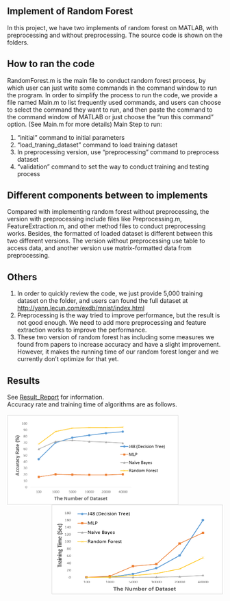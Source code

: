## Implement of Random Forest
In this project, we have two implements of random forest on MATLAB, with preprocessing and without preprocessing. The source code is shown on the folders. 

## How to ran the code
RandomForest.m is the main file to conduct random forest process, by which user can just write some commands in the command window to run the program. In order to simplify the process to run the code, we provide a file named Main.m to list frequently used commands, and users can choose to select the command they want to run, and then paste the command to the command window of MATLAB or just choose the “run this command” option. (See Main.m for more details)
Main Step to run: 
1)	“initial” command to initial parameters
2)	“load_traning_dataset” command to load training dataset
3)	In preprocessing version, use “preprocessing” command to preprocess dataset
4)	“validation” command to set the way to conduct training and testing process

## Different components between to implements
Compared with implementing random forest without preprocessing, the version with preprocessing include files like Preprocessing.m, FeatureExtraction.m, and other method files to conduct preprocessing works. Besides, the formatted of loaded dataset is different between this two different versions. The version without preprocessing use table to access data, and another version use matrix-formatted data from preprocessing.

## Others
1.	In order to quickly review the code, we just provide 5,000 training dataset on the folder, and users can found the full dataset at http://yann.lecun.com/exdb/mnist/index.html
2.	Preprocessing is the way tried to improve performance, but the result is not good enough. We need to add more preprocessing and feature extraction works to improve the performance.
3.	These two version of random forest has including some measures we found from papers to increase accuracy and have a slight improvement. However, it makes the running time of our random forest longer and we currently don’t optimize for that yet.

## Results
See <a href="https://github.com/chc2212/Classification-of-handwritten-digits/blob/master/Final%20Report.pdf">Result_Report</a> for information.<br>
Accuracy rate and training time of algorithms are as follows.<br><br>
<img src="https://github.com/chc2212/Classification-of-handwritten-digits/blob/master/pic1.png" align="left" height="209" width="400" ><img src="https://github.com/chc2212/Classification-of-handwritten-digits/blob/master/pic2.png" align="right" height="209" width="400" >



